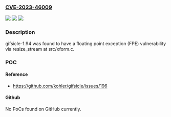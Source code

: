 ### [CVE-2023-46009](https://cve.mitre.org/cgi-bin/cvename.cgi?name=CVE-2023-46009)
![](https://img.shields.io/static/v1?label=Product&message=n%2Fa&color=blue)
![](https://img.shields.io/static/v1?label=Version&message=n%2Fa&color=blue)
![](https://img.shields.io/static/v1?label=Vulnerability&message=n%2Fa&color=brighgreen)

### Description

gifsicle-1.94 was found to have a floating point exception (FPE) vulnerability via resize_stream at src/xform.c.

### POC

#### Reference
- https://github.com/kohler/gifsicle/issues/196

#### Github
No PoCs found on GitHub currently.

